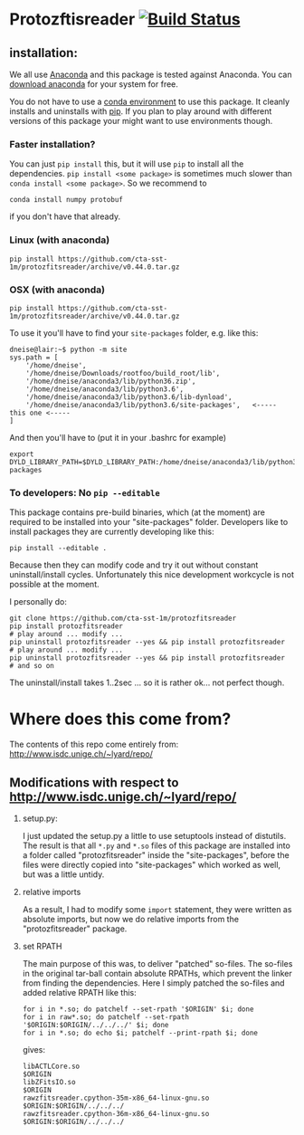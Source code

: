 # Protozftisreader [![Build Status](https://travis-ci.org/cta-sst-1m/protozfitsreader.svg?branch=master)](https://travis-ci.org/cta-sst-1m/protozfitsreader)

## installation:

We all use [Anaconda](https://www.anaconda.com/) and this package is tested
against Anaconda. You can [download anaconda](https://www.anaconda.com/download) for your system for free.

You do not have to use a [conda environment](https://conda.io/docs/user-guide/tasks/manage-environments.html) to use this package. It cleanly installs and uninstalls with [pip](https://docs.python.org/3.6/installing/). If you plan to play around with different versions of this package your might want to use environments though.

### Faster installation?

You can just `pip install` this, but it will use `pip` to install all the dependencies.
`pip install <some package>` is sometimes much slower than `conda install <some package>`.
So we recommend to

    conda install numpy protobuf

if you don't have that already.

### Linux (with anaconda)

    pip install https://github.com/cta-sst-1m/protozfitsreader/archive/v0.44.0.tar.gz

### OSX (with anaconda)

    pip install https://github.com/cta-sst-1m/protozfitsreader/archive/v0.44.0.tar.gz

To use it you'll have to find your `site-packages` folder, e.g. like this:

    dneise@lair:~$ python -m site
    sys.path = [
        '/home/dneise',
        '/home/dneise/Downloads/rootfoo/build_root/lib',
        '/home/dneise/anaconda3/lib/python36.zip',
        '/home/dneise/anaconda3/lib/python3.6',
        '/home/dneise/anaconda3/lib/python3.6/lib-dynload',
        '/home/dneise/anaconda3/lib/python3.6/site-packages',   <----- this one <-----
    ]

And then you'll have to (put it in your .bashrc for example)

    export DYLD_LIBRARY_PATH=$DYLD_LIBRARY_PATH:/home/dneise/anaconda3/lib/python3.6/site-packages

### To developers: No `pip --editable`

This package contains pre-build binaries, which (at the moment) are required to be installed
into your "site-packages" folder.
Developers like to install packages they are currently developing like this:

    pip install --editable .

Because then they can modify code and try it out without constant uninstall/install cycles.
Unfortunately this nice development workcycle is not possible at the moment.

I personally do:

    git clone https://github.com/cta-sst-1m/protozfitsreader
    pip install protozfitsreader
    # play around ... modify ...
    pip uninstall protozfitsreader --yes && pip install protozfitsreader
    # play around ... modify ...
    pip uninstall protozfitsreader --yes && pip install protozfitsreader
    # and so on

The uninstall/install takes 1..2sec ... so it is rather ok... not perfect though.



# Where does this come from?

The contents of this repo come entirely from: http://www.isdc.unige.ch/~lyard/repo/

## Modifications with respect to http://www.isdc.unige.ch/~lyard/repo/

1. setup.py:

    I just updated the setup.py a little to use setuptools instead of
    distutils. The result is that all `*.py` and `*.so` files of this package are
    installed into a folder called "protozfitsreader" inside the "site-packages",
    before the files were directly copied into "site-packages" which worked as
    well, but was a little untidy.

2. relative imports

    As a result, I had to modify some `import` statement, they were written as
    absolute imports, but now we do relative imports from the "protozfitsreader"
    package.


3. set RPATH

   The main purpose of this was, to deliver "patched" so-files. The so-files
   in the original tar-ball contain absolute RPATHs, which prevent the linker from
   finding the dependencies. Here I simply patched the so-files and added relative
   RPATH like this:

    ```
    for i in *.so; do patchelf --set-rpath '$ORIGIN' $i; done
    for i in raw*.so; do patchelf --set-rpath '$ORIGIN:$ORIGIN/../../../' $i; done
    for i in *.so; do echo $i; patchelf --print-rpath $i; done
    ```

    gives:
    ```
    libACTLCore.so
    $ORIGIN
    libZFitsIO.so
    $ORIGIN
    rawzfitsreader.cpython-35m-x86_64-linux-gnu.so
    $ORIGIN:$ORIGIN/../../../
    rawzfitsreader.cpython-36m-x86_64-linux-gnu.so
    $ORIGIN:$ORIGIN/../../../
    ```

